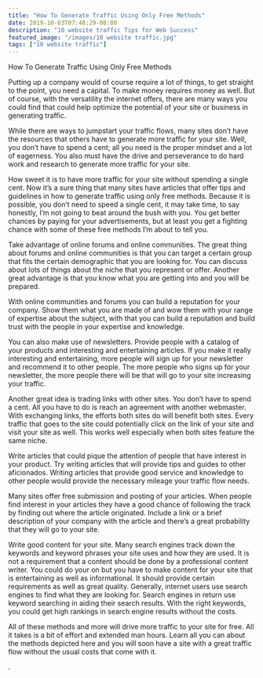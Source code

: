```yaml
---
title: "How To Generate Traffic Using Only Free Methods"
date: 2019-10-03T07:48:29-08:00
description: "10 website traffic Tips for Web Success"
featured_image: "/images/10 website traffic.jpg"
tags: ["10 website traffic"]
---
```


How To Generate Traffic Using Only Free Methods


Putting up a company would of course require a lot of things, to get straight to the point, you need a capital. To make money requires money as well. But of course, with the versatility the internet offers, there are many ways you could find that could help optimize the potential of your site or business in generating traffic.

While there are ways to jumpstart your traffic flows, many sites don’t have the resources that others have to generate more traffic for your site. Well, you don’t have to spend a cent; all you need is the proper mindset and a lot of eagerness. You also must have the drive and perseverance to do hard work and research to generate more traffic for your site.

How sweet it is to have more traffic for your site without spending a single cent.  Now it’s a sure thing that many sites have articles that offer tips and guidelines in how to generate traffic using only free methods. Because it is possible, you don’t need to speed a single cent, it may take time, to say honestly, I’m not going to beat around the bush with you. You get better chances by paying for your advertisements, but at least you get a fighting chance with some of these free methods I’m about to tell you.

Take advantage of online forums and online communities. The great thing about forums and online communities is that you can target a certain group that fits the certain demographic that you are looking for. You can discuss about lots of things about the niche that you represent or offer.  Another great advantage is that you know what you are getting into and you will be prepared.

With online communities and forums you can build a reputation for your company. Show them what you are made of and wow them with your range of expertise about the subject, with that you can build a reputation and build trust with the people in your expertise and knowledge.

You can also make use of newsletters. Provide people with a catalog of your products and interesting and entertaining articles. If you make it really interesting and entertaining, more people will sign up for your newsletter and recommend it to other people. The more people who signs up for your newsletter, the more people there will be that will go to your site increasing your traffic. 

Another great idea is trading links with other sites. You don’t have to spend a cent. All you have to do is reach an agreement with another webmaster. With exchanging links, the efforts both sites do will benefit both sites. Every traffic that goes to the site could potentially click on the link of your site and visit your site as well. This works well especially when both sites feature the same niche.

Write articles that could pique the attention of people that have interest in your product. Try writing articles that will provide tips and guides to other aficionados. Writing articles that provide good service and knowledge to other people would provide the necessary mileage your traffic flow needs.  

Many sites offer free submission and posting of your articles. When people find interest in your articles they have a good chance of following the track by finding out where the article originated. Include a link or a brief description of your company with the article and there’s a great probability that they will go to your site.

Write good content for your site. Many search engines track down the keywords and keyword phrases your site uses and how they are used. It is not a requirement that a content should be done by a professional content writer. You could do your on but you have to make content for your site that is entertaining as well as informational. It should provide certain requirements as well as great quality. 
Generally, internet users use search engines to find what they are looking for. Search engines in return use keyword searching in aiding their search results. With the right keywords, you could get high rankings in search engine results without the costs.

All of these methods and more will drive more traffic to your site for free. All it takes is a bit of effort and extended man hours. Learn all you can about the methods depicted here and you will soon have a site with a great traffic flow without the usual costs that come with it. 

. 





